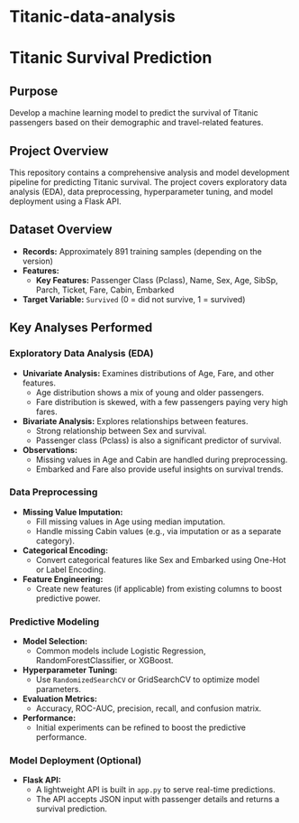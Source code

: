 # Titanic-data-analysis
# Titanic Survival Prediction

## Purpose
Develop a machine learning model to predict the survival of Titanic passengers based on their demographic and travel-related features.

## Project Overview
This repository contains a comprehensive analysis and model development pipeline for predicting Titanic survival. The project covers exploratory data analysis (EDA), data preprocessing, hyperparameter tuning, and model deployment using a Flask API.

## Dataset Overview
- **Records:** Approximately 891 training samples (depending on the version)
- **Features:** 
  - **Key Features:** Passenger Class (Pclass), Name, Sex, Age, SibSp, Parch, Ticket, Fare, Cabin, Embarked
- **Target Variable:** `Survived` (0 = did not survive, 1 = survived)

## Key Analyses Performed

### Exploratory Data Analysis (EDA)
- **Univariate Analysis:** Examines distributions of Age, Fare, and other features.
  - Age distribution shows a mix of young and older passengers.
  - Fare distribution is skewed, with a few passengers paying very high fares.
- **Bivariate Analysis:** Explores relationships between features.
  - Strong relationship between Sex and survival.
  - Passenger class (Pclass) is also a significant predictor of survival.
- **Observations:**  
  - Missing values in Age and Cabin are handled during preprocessing.
  - Embarked and Fare also provide useful insights on survival trends.

### Data Preprocessing
- **Missing Value Imputation:**  
  - Fill missing values in Age using median imputation.
  - Handle missing Cabin values (e.g., via imputation or as a separate category).
- **Categorical Encoding:**  
  - Convert categorical features like Sex and Embarked using One-Hot or Label Encoding.
- **Feature Engineering:**  
  - Create new features (if applicable) from existing columns to boost predictive power.

### Predictive Modeling
- **Model Selection:**  
  - Common models include Logistic Regression, RandomForestClassifier, or XGBoost.
- **Hyperparameter Tuning:**  
  - Use `RandomizedSearchCV` or GridSearchCV to optimize model parameters.
- **Evaluation Metrics:**  
  - Accuracy, ROC-AUC, precision, recall, and confusion matrix.
- **Performance:**  
  - Initial experiments can be refined to boost the predictive performance.

### Model Deployment (Optional)
- **Flask API:**  
  - A lightweight API is built in `app.py` to serve real-time predictions.
  - The API accepts JSON input with passenger details and returns a survival prediction.




